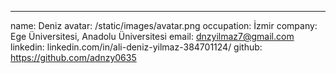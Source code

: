 ---
name: Deniz
avatar: /static/images/avatar.png
occupation: İzmir
company: Ege Üniversitesi, Anadolu Üniversitesi
email: dnzyilmaz7@gmail.com
linkedin: linkedin.com/in/ali-deniz-yilmaz-384701124/
github: https://github.com/adnzy0635
